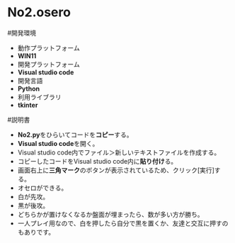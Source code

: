 # No2.osero
#開発環境
- 動作プラットフォーム
- **WIN11**
- 開発プラットフォーム
- **Visual studio code**
- 開発言語
- **Python**
- 利用ライブラリ
- **tkinter**

#説明書
- **No2.py**をひらいてコードを**コピー**する。
- **Visual studio code**を開く。
- Visual studio code内でファイル＞新しいテキストファイルを作成する。
- コピーしたコードをVisual studio code内に**貼り付け**る。
- 画面右上に**三角マーク**のボタンが表示されているため、クリック[実行]する。
-  オセロができる。
-  白が先攻。
-  黒が後攻。
-  どちらかが置けなくなるか盤面が埋まったら、数が多い方が勝ち。
-  一人プレイ用なので、白を押したら自分で黒を置くか、友達と交互に押すのもありです。
